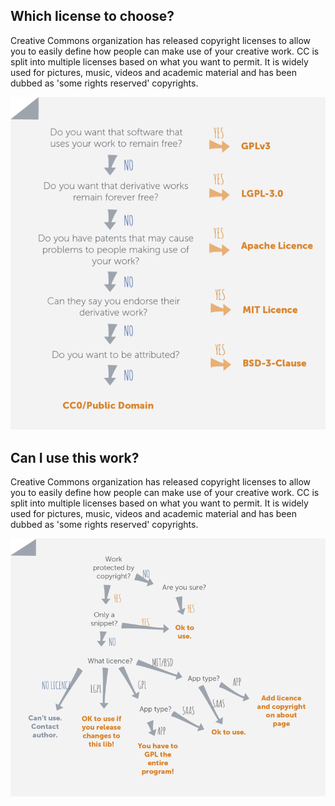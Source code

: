 Which license to choose?
------------------------

Creative Commons organization has released copyright licenses to allow you to easily define how people can make use of your creative work. CC is split into multiple licenses based on what you want to permit. It is widely used for pictures, music, videos and academic material and has been dubbed as 'some rights reserved' copyrights.

![Choosing an open source license](/assets/img/choosinglicence.png "Choose")

Can I use this work?
--------------------

Creative Commons organization has released copyright licenses to allow you to easily define how people can make use of your creative work. CC is split into multiple licenses based on what you want to permit. It is widely used for pictures, music, videos and academic material and has been dubbed as 'some rights reserved' copyrights.

![Using creative work](/assets/img/using.png "Use")
